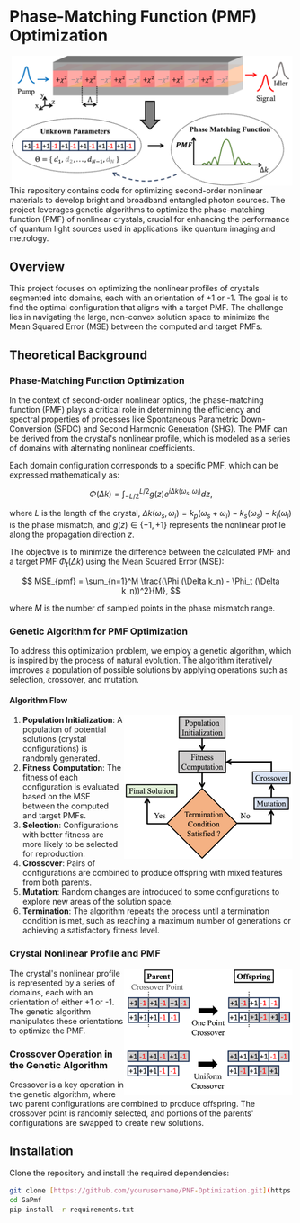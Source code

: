 # Phase-Matching Function (PMF) Optimization
<img src="images/pmfScheme.png" width="500" align="right">

This repository contains code for optimizing second-order nonlinear materials to develop bright and broadband entangled photon sources. The project leverages genetic algorithms to optimize the phase-matching function (PMF) of nonlinear crystals, crucial for enhancing the performance of quantum light sources used in applications like quantum imaging and metrology.

## Overview

This project focuses on optimizing the nonlinear profiles of crystals segmented into domains, each with an orientation of +1 or -1. The goal is to find the optimal configuration that aligns with a target PMF. The challenge lies in navigating the large, non-convex solution space to minimize the Mean Squared Error (MSE) between the computed and target PMFs.

## Theoretical Background

### Phase-Matching Function Optimization

In the context of second-order nonlinear optics, the phase-matching function (PMF) plays a critical role in determining the efficiency and spectral properties of processes like Spontaneous Parametric Down-Conversion (SPDC) and Second Harmonic Generation (SHG). The PMF can be derived from the crystal's nonlinear profile, which is modeled as a series of domains with alternating nonlinear coefficients.

Each domain configuration corresponds to a specific PMF, which can be expressed mathematically as:

$$
\Phi(\Delta k) = \int_{-L/2}^{L/2} g(z) e^{i \Delta k (\omega_s, \omega_i)} dz,
$$

where $L$ is the length of the crystal, $\Delta k (\omega_s, \omega_i) = k_p(\omega_s + \omega_i) - k_s(\omega_s) - k_i(\omega_i)$ is the phase mismatch, and $g(z) \in \{-1, +1\}$ represents the nonlinear profile along the propagation direction $z$.

The objective is to minimize the difference between the calculated PMF and a target PMF $\Phi_t(\Delta k)$ using the Mean Squared Error (MSE):

$$
MSE_{pmf} = \sum_{n=1}^M \frac{(\Phi (\Delta k_n) - \Phi_t (\Delta k_n))^2}{M},
$$

where $M$ is the number of sampled points in the phase mismatch range.

### Genetic Algorithm for PMF Optimization

To address this optimization problem, we employ a genetic algorithm, which is inspired by the process of natural evolution. The algorithm iteratively improves a population of possible solutions by applying operations such as selection, crossover, and mutation.

#### Algorithm Flow
<img src="images/algoo.png" width="300" align="right">

1. **Population Initialization**: A population of potential solutions (crystal configurations) is randomly generated.
2. **Fitness Computation**: The fitness of each configuration is evaluated based on the MSE between the computed and target PMFs.
3. **Selection**: Configurations with better fitness are more likely to be selected for reproduction.
4. **Crossover**: Pairs of configurations are combined to produce offspring with mixed features from both parents.
5. **Mutation**: Random changes are introduced to some configurations to explore new areas of the solution space.
6. **Termination**: The algorithm repeats the process until a termination condition is met, such as reaching a maximum number of generations or achieving a satisfactory fitness level.

### Crystal Nonlinear Profile and PMF
<img src="images/gaSheme.png" width="300" align="right">

The crystal's nonlinear profile is represented by a series of domains, each with an orientation of either +1 or -1. The genetic algorithm manipulates these orientations to optimize the PMF.

### Crossover Operation in the Genetic Algorithm

Crossover is a key operation in the genetic algorithm, where two parent configurations are combined to produce offspring. The crossover point is randomly selected, and portions of the parents' configurations are swapped to create new solutions.

## Installation

Clone the repository and install the required dependencies:

```bash
git clone [https://github.com/yourusername/PNF-Optimization.git](https://github.com/colinDietrich/GaPmf.git)
cd GaPmf
pip install -r requirements.txt
